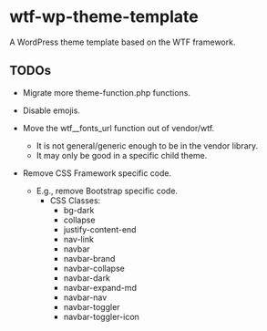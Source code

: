 # wtf-wp-theme-template

A WordPress theme template based on the WTF framework.


## TODOs

- Migrate more theme-function.php functions.
- Disable emojis.
- Move the wtf__fonts_url function out of vendor/wtf.
	+ It is not general/generic enough to be in the vendor library.
	+ It may only be good in a specific child theme.

- Remove CSS Framework specific code.
	+ E.g., remove Bootstrap specific code.
		* CSS Classes:
			- bg-dark
			- collapse
			- justify-content-end
			- nav-link
			- navbar
			- navbar-brand
			- navbar-collapse
			- navbar-dark
			- navbar-expand-md
			- navbar-nav
			- navbar-toggler
			- navbar-toggler-icon
